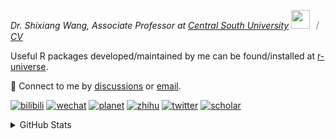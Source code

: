 
<p><em>Dr. Shixiang Wang, Associate Professor at <a href="https://en.csu.edu.cn/">Central South University</a> <img src="https://media.giphy.com/media/WUlplcMpOCEmTGBtBW/giphy.gif" width="30">  ｜ <a href="https://shixiangwang.github.io/cv-shixiang/">CV</a>
</em></p>

Useful R packages developed/maintained by me can be found/installed at [r-universe](https://shixiangwang.r-universe.dev/).

💬 Connect to me by
[discussions](https://github.com/ShixiangWang/self-study/discussions) or [email](mailto:shixiang1994wang@gmail.com). 

[![bilibili](https://img.shields.io/badge/王诗翔-B站-yellow)](https://space.bilibili.com/11553374) [![wechat](https://img.shields.io/badge/王诗翔-微信公众号-important)](https://shixiangwang.github.io/home/logo/qrcode.jpg) [![planet](https://img.shields.io/badge/王诗翔-知识星球-blueviolet)](https://t.zsxq.com/rBqbIei)  [![zhihu](https://img.shields.io/badge/王诗翔-知乎-blue)](https://www.zhihu.com/people/shixiangwang) [![twitter](https://img.shields.io/badge/WangShxiang-twitter-ff69b4)](https://twitter.com/WangShxiang) [![scholar](https://img.shields.io/badge/ShixiangWang-Scholar-00ffff)](https://scholar.google.com/citations?user=FvNp0NkAAAAJ) 

<details>
 
<summary>GitHub Stats</summary>


<!--START_SECTION:waka-->
**🐱 My GitHub Data** 

> 📦 5.0 MB Used in GitHub's Storage 
 > 
> 🏆 76 Contributions in the Year 2025
 > 
> 🚫 Not Opted to Hire
 > 
> 📜 96 Public Repositories 
 > 
> 🔑 30 Private Repositories 
 > 
**I'm an Early 🐤** 

```text
🌞 Morning                2264 commits        ████░░░░░░░░░░░░░░░░░░░░░   16.74 % 
🌆 Daytime                5779 commits        ███████████░░░░░░░░░░░░░░   42.73 % 
🌃 Evening                4567 commits        ████████░░░░░░░░░░░░░░░░░   33.77 % 
🌙 Night                  914 commits         ██░░░░░░░░░░░░░░░░░░░░░░░   06.76 % 
```
📅 **I'm Most Productive on Tuesday** 

```text
Monday                   2141 commits        ████░░░░░░░░░░░░░░░░░░░░░   15.83 % 
Tuesday                  2497 commits        █████░░░░░░░░░░░░░░░░░░░░   18.46 % 
Wednesday                2263 commits        ████░░░░░░░░░░░░░░░░░░░░░   16.73 % 
Thursday                 2144 commits        ████░░░░░░░░░░░░░░░░░░░░░   15.85 % 
Friday                   2073 commits        ████░░░░░░░░░░░░░░░░░░░░░   15.33 % 
Saturday                 1033 commits        ██░░░░░░░░░░░░░░░░░░░░░░░   07.64 % 
Sunday                   1373 commits        ███░░░░░░░░░░░░░░░░░░░░░░   10.15 % 
```


**I Mostly Code in R** 

```text
R                        84 repos            ██████████████░░░░░░░░░░░   54.55 % 
HTML                     23 repos            ████░░░░░░░░░░░░░░░░░░░░░   14.94 % 
JavaScript               9 repos             █░░░░░░░░░░░░░░░░░░░░░░░░   05.84 % 
Shell                    9 repos             █░░░░░░░░░░░░░░░░░░░░░░░░   05.84 % 
Jupyter Notebook         5 repos             █░░░░░░░░░░░░░░░░░░░░░░░░   03.25 % 
```




 Last Updated on 30/01/2025 18:53:12 UTC
<!--END_SECTION:waka-->

> These Readme stats are generated using github action [awesome-readme-stats](https://github.com/anmol098/waka-readme-stats)

-----

**NOTE: Top languages does not indicate my skill level or anything like that. It is just a metric of which languages have been hosted by me on GitHub based on the usage across repositories.**

</details>
